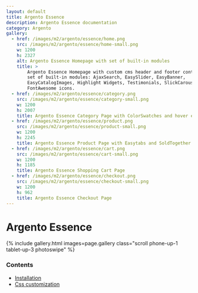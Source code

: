 ```yaml
---
layout: default
title: Argento Essence
description: Argento Essence documentation
category: Argento
gallery:
  - href: /images/m2/argento/essence/home.png
    src: /images/m2/argento/essence/home-small.png
    w: 1200
    h: 2327
    alt: Argento Essence Homepage with set of built-in modules
    title: >
        Argento Essence Homepage with custom cms header and footer content and
        set of built-in modules: AjaxSearch, EasySlider, EasyBanner,
        EasyCatalogImages, Highlight Widgets, Testimonials, SlickCarousel,
        FontAwesome icons.
  - href: /images/m2/argento/essence/category.png
    src: /images/m2/argento/essence/category-small.png
    w: 1200
    h: 2007
    title: Argento Essence Category Page with ColorSwatches and hover effect
  - href: /images/m2/argento/essence/product.png
    src: /images/m2/argento/essence/product-small.png
    w: 1200
    h: 2245
    title: Argento Essence Product Page with Easytabs and SoldTogether modules
  - href: /images/m2/argento/essence/cart.png
    src: /images/m2/argento/essence/cart-small.png
    w: 1200
    h: 1185
    title: Argento Essence Shopping Cart Page
  - href: /images/m2/argento/essence/checkout.png
    src: /images/m2/argento/essence/checkout-small.png
    w: 1200
    h: 962
    title: Argento Essence Checkout Page
---
```


# Argento Essence

{% include gallery.html images=page.gallery class="scroll phone-up-1 tablet-up-3 photoswipe" %}

### Contents

- [Installation](/m2/argento/installation/)
- [Css customization](/m2/argento/custom-css/)
